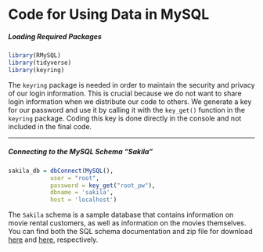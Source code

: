 Code for Using Data in MySQL
================

##### *Loading Required Packages*

``` r
library(RMySQL)
library(tidyverse)
library(keyring)
```

The `keyring` package is needed in order to maintain the security and
privacy of our login information. This is crucial because we do not want
to share login information when we distribute our code to others. We
generate a key for our password and use it by calling it with the
`key_get()` function in the `keyring` package. Coding this key is done
directly in the console and not included in the final code.

-----

##### *Connecting to the MySQL Schema “Sakila”*

``` r
sakila_db = dbConnect(MySQL(),
            user = "root",
            password = key_get("root_pw"),
            dbname = 'sakila',
            host = 'localhost')
```

The `Sakila` schema is a sample database that contains information on
movie rental customers, as well as information on the movies themselves.
You can find both the SQL schema documentation and zip file for download
[here](https://dev.mysql.com/doc/sakila/en/) and
[here](https://downloads.mysql.com/docs/sakila-db.zip), respectively.
